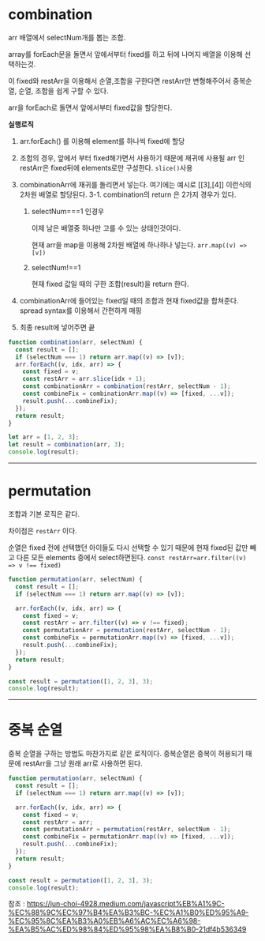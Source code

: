 # combination

arr 배열에서 selectNum개를 뽑는 조합.

array를 forEach문을 돌면서 앞에서부터 fixed를 하고 뒤에 나머지 배열을 이용해 선택하는것.

이 fixed와 restArr을 이용해서 순열,조합을 구한다면 restArr만 변형해주어서 중복순열, 순열, 조합을 쉽게 구할 수 있다.

arr을 forEach로 돌면서 앞에서부터 fixed값을 할당한다.

**실행로직**

1. arr.forEach() 를 이용해 element를 하나씩 fixed에 할당
2. 조합의 경우, 앞에서 부터 fixed해가면서 사용하기 때문에 재귀에 사용될 arr 인 restArr은 fixed뒤에 elements로만 구성한다. `slice()`사용
3. combinationArr에 재귀를 돌리면서 넣는다. 여기에는 예시로 [[3],[4]] 이런식의 2차원 배열로 할당된다.
   3-1. combination의 return 은 2가지 경우가 있다.

   1. selectNum===1 인경우

      이제 남은 배열중 하나만 고를 수 있는 상태인것이다.

      현재 arr을 map을 이용해 2차원 배열에 하나하나 넣는다. `arr.map((v) => [v])`

   2. selectNum!==1

      현재 fixed 값일 때의 구한 조합(result)을 return 한다.

4. combinationArr에 들어있는 fixed일 때의 조합과 현재 fixed값을 합쳐준다. spread syntax를 이용해서 간편하게 매핑
5. 최종 result에 넣어주면 끝

```javascript
function combination(arr, selectNum) {
  const result = [];
  if (selectNum === 1) return arr.map((v) => [v]);
  arr.forEach((v, idx, arr) => {
    const fixed = v;
    const restArr = arr.slice(idx + 1);
    const combinationArr = combination(restArr, selectNum - 1);
    const combineFix = combinationArr.map((v) => [fixed, ...v]);
    result.push(...combineFix);
  });
  return result;
}

let arr = [1, 2, 3];
let result = combination(arr, 3);
console.log(result);
```

---

# permutation

조합과 기본 로직은 같다.

차이점은 `restArr` 이다.

순열은 fixed 전에 선택했던 아이들도 다시 선택할 수 있기 때문에 현재 fixed된 값만 빼고 다른 모든 elements 중에서 select하면된다.
`const restArr=arr.filter((v) => v !== fixed)`

```javascript
function permutation(arr, selectNum) {
  const result = [];
  if (selectNum === 1) return arr.map((v) => [v]);

  arr.forEach((v, idx, arr) => {
    const fixed = v;
    const restArr = arr.filter((v) => v !== fixed);
    const permutationArr = permutation(restArr, selectNum - 1);
    const combineFix = permutationArr.map((v) => [fixed, ...v]);
    result.push(...combineFix);
  });
  return result;
}

const result = permutation([1, 2, 3], 3);
console.log(result);
```

---

# 중복 순열

중복 순열을 구하는 방법도 마찬가지로 같은 로직이다. 중복순열은 중복이 허용되기 때문에 restArr을 그냥 원래 arr로 사용하면 된다.

```javascript
function permutation(arr, selectNum) {
  const result = [];
  if (selectNum === 1) return arr.map((v) => [v]);

  arr.forEach((v, idx, arr) => {
    const fixed = v;
    const restArr = arr;
    const permutationArr = permutation(restArr, selectNum - 1);
    const combineFix = permutationArr.map((v) => [fixed, ...v]);
    result.push(...combineFix);
  });
  return result;
}

const result = permutation([1, 2, 3], 3);
console.log(result);
```

참조 : https://jun-choi-4928.medium.com/javascript%EB%A1%9C-%EC%88%9C%EC%97%B4%EA%B3%BC-%EC%A1%B0%ED%95%A9-%EC%95%8C%EA%B3%A0%EB%A6%AC%EC%A6%98-%EA%B5%AC%ED%98%84%ED%95%98%EA%B8%B0-21df4b536349
